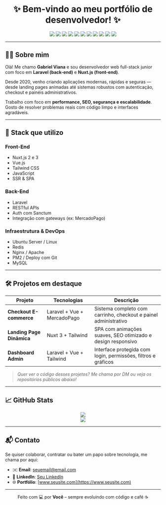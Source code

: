 <h1 align="center">✨ Bem-vindo ao meu portfólio de desenvolvedor! ✨</h1>

<p align="center">
  <img src="https://img.shields.io/badge/Laravel-%23FF2D20.svg?style=for-the-badge&logo=laravel&logoColor=white" />
  <img src="https://img.shields.io/badge/Nuxt-00DC82?style=for-the-badge&logo=nuxt.js&logoColor=white" />
  <img src="https://img.shields.io/badge/Vue.js-35495E?style=for-the-badge&logo=vue.js&logoColor=4FC08D" />
  <img src="https://img.shields.io/badge/TailwindCSS-06B6D4?style=for-the-badge&logo=tailwindcss&logoColor=white" />
  <img src="https://img.shields.io/badge/Node.js-339933?style=for-the-badge&logo=nodedotjs&logoColor=white" />
  <img src="https://img.shields.io/badge/NPM-CB3837?style=for-the-badge&logo=npm&logoColor=white" />
  <img src="https://img.shields.io/badge/Redis-DC382D?style=for-the-badge&logo=redis&logoColor=white" />
  <img src="https://img.shields.io/badge/MySQL-00758F?style=for-the-badge&logo=mysql&logoColor=white" />
  <img src="https://img.shields.io/badge/Nginx-009639?style=for-the-badge&logo=nginx&logoColor=white" />
  <img src="https://img.shields.io/badge/Apache-D22128?style=for-the-badge&logo=apache&logoColor=white" />
  <img src="https://img.shields.io/badge/Linux-FCC624?style=for-the-badge&logo=linux&logoColor=black" />
</p>

---

## 👨‍💻 Sobre mim

Olá! Me chamo **Gabriel Viana** e sou desenvolvedor web full-stack junior com foco em **Laravel (back-end)** e **Nuxt.js (front-end)**. 

Desde 2020, venho criando aplicações modernas, rápidas e seguras — desde landing pages animadas até sistemas robustos com autenticação, checkout e painéis administrativos.

Trabalho com foco em **performance, SEO, segurança e escalabilidade**. Gosto de resolver problemas reais com código limpo e interfaces agradáveis.

---

## 🧰 Stack que utilizo

### Front-End
- Nuxt.js 2 e 3
- Vue.js
- Tailwind CSS
- JavaScript
- SSR & SPA

### Back-End
- Laravel
- RESTful APIs
- Auth com Sanctum
- Integração com gateways (ex: MercadoPago)

### Infraestrutura & DevOps
- Ubuntu Server / Linux
- Redis
- Nginx / Apache
- PM2 / Deploy com Git
- MySQL

---

## 🛠️ Projetos em destaque

| Projeto | Tecnologias | Descrição |
|--------|-------------|-----------|
| **Checkout E-commerce** | Laravel + Vue + MercadoPago | Sistema completo com carrinho, checkout e painel administrativo |
| **Landing Page Dinâmica** | Nuxt 3 + Tailwind | SPA com animações suaves, SEO otimizado e design responsivo |
| **Dashboard Admin** | Laravel + Vue + Tailwind | Interface protegida com login, permissões, filtros e gráficos |

> *Quer ver o código desses projetos? Me chama por DM ou veja os repositórios públicos abaixo!*

---

## 📈 GitHub Stats

<p align="center">
  <img src="https://github-readme-stats.vercel.app/api?username=SEU_USERNAME_AQUI&show_icons=true&theme=radical&count_private=true" />
  <br />
  <img src="https://github-readme-stats.vercel.app/api/top-langs/?username=SEU_USERNAME_AQUI&layout=compact&theme=radical" />
</p>

---

## 📬 Contato

Se quiser colaborar, contratar ou bater um papo sobre tecnologia, me chama por aqui:

- ✉️ **Email**: seuemail@email.com
- 💼 **LinkedIn**: [Seu LinkedIn](https://linkedin.com/in/seulinkedin)
- 🌐 **Portfólio**: [www.seusite.com](https://www.seusite.com)

---

<p align="center">
  Feito com 💻 por <strong>Você</strong> – sempre evoluindo com código e café ☕
</p>
